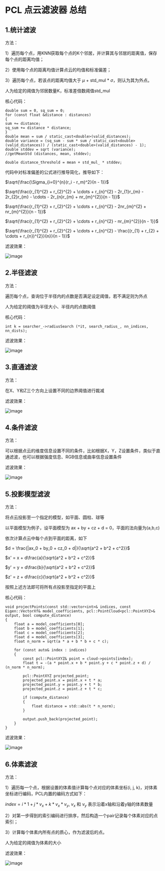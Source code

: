 # PCL 点云滤波器 总结

## 1.统计滤波
方法：

1）遍历每个点，用KNN获取每个点的K个邻居，并计算其与邻居的距离值，保存每个点的距离均值；

2）使用每个点的距离均值计算点云的均值和标准偏差；

3）遍历每个点，若该点的距离均值大于 $\mu$ + std_mul * $\sigma$，则认为其为外点。

人为给定的阈值为邻居数量K，标准差倍数阈值std_mul

核心代码：

```
double sum = 0, sq_sum = 0;
for (const float &distance : distances)
{
sum += distance;
sq_sum += distance * distance;
}
double mean = sum / static_cast<double>(valid_distances);
double variance = (sq_sum - sum * sum / static_cast<double>(valid_distances)) / (static_cast<double>(valid_distances) - 1);
double stddev = sqrt (variance);
//getMeanStd (distances, mean, stddev);

double distance_threshold = mean + std_mul_ * stddev;
```

代码中对标准偏差的公式进行推导简化，推导如下：

$\sqrt{\frac{\Sigma_{i=0}^{n}(r_i - r_m)^2}{n - 1}}$

$\sqrt{\frac{r_{1}^{2} + r_{2}^{2} + \cdots + r_{n}^{2} - 2r_{1}r_{m} - 2r_{2}r_{m} - \cdots - 2r_{n}r_{m} + nr_{m}^{2}}{n - 1}}$

$\sqrt{\frac{r_{1}^{2} + r_{2}^{2} + \cdots + r_{n}^{2} - 2nr_{m}^{2} + nr_{m}^{2}}{n - 1}}$

$\sqrt{\frac{r_{1}^{2} + r_{2}^{2} + \cdots + r_{n}^{2} - nr_{m}^{2}}{n - 1}}$

$\sqrt{\frac{r_{1}^{2} + r_{2}^{2} + \cdots + r_{n}^{2} - \frac{(r_{1} + r_{2} + \cdots + r_{n})^{2}}{n}}{n - 1}}$

滤波效果：

![image](image/s_f.png)

## 2.半径滤波
方法：

遍历每个点，查询位于半径内的点数是否满足设定阈值，若不满足则为外点

人为给定的阈值为半径大小、半径内的点数阈值

核心代码：

```
int k = searcher_->radiusSearch (*it, search_radius_, nn_indices, nn_dists);
```

滤波效果：

![image](image/r_f.png)

## 3.直通滤波
方法：

在X、Y和Z三个方向上设置不同的边界阈值进行裁减

滤波效果：

![image](image/p_f.png)

## 4.条件滤波
方法：

可以根据点云的维度信息设置不同的条件，比如根据X，Y，Z设置条件，类似于直通滤波，也可以根据强度信息、RGB信息或曲率信息设置条件

滤波效果：

![image](image/c_f.png)

## 5.投影模型滤波
方法：

将点云投影至一个指定的模型，如平面、圆柱、球等

以平面模型为例子，设平面模型为 ax + by + cz + d = 0，平面的法向量为(a,b,c)

依次计算点云中每个点到平面的距离，如下

$d = \frac{|ax_0 + by_0 + cz_0 + d|}{\sqrt{a^2 + b^2 + c^2}}$

$x' = x + d\frac{a}{\sqrt{a^2 + b^2 + c^2}}$

$y' = y + d\frac{b}{\sqrt{a^2 + b^2 + c^2}}$

$z' = z + d\frac{c}{\sqrt{a^2 + b^2 + c^2}}$

按照上述方法即可将所有点投影至指定的平面上

核心代码：

```
void projectPoints(const std::vector<int>& indices, const Eigen::VectorXf& model_coefficients, pcl::PointCloud<pcl::PointXYZ>& output, bool compute_distance)
{
    float a = model_coefficients[0];
    float b = model_coefficients[1];
    float c = model_coefficients[2];
    float d = model_coefficients[3];
    float n_norm = sqrt(a * a + b * b + c * c);

    for (const auto& index : indices)
    {
        const pcl::PointXYZ& point = cloud->points[index];
        float t = -(a * point.x + b * point.y + c * point.z + d) / (n_norm * n_norm);

        pcl::PointXYZ projected_point;
        projected_point.x = point.x + t * a;
        projected_point.y = point.y + t * b;
        projected_point.z = point.z + t * c;

        if (compute_distance)
        {
            float distance = std::abs(t * n_norm);
        }

        output.push_back(projected_point);
    }
}
```

滤波效果：

![image](image/m_f.png)

## 6.体素滤波

方法：

1）遍历每一个点，根据设置的体素值计算每个点对应的体素坐标(i, j, k)，对体素坐标进行编码，PCL内置的编码方式如下：

$index = i*1 + j*v_x + k*v_x*v_y$, $v_x$ 和 $v_y$ 表示沿着x轴和沿着y轴的体素数量

2）对第一步得到的索引编码进行排序，然后构造一个pair记录每个体素对应的点索引；

3）计算每个体素内所有点的质心，作为滤波后的点。

人为给定的阈值为体素的大小

滤波效果：

![image](image/v_f.png)